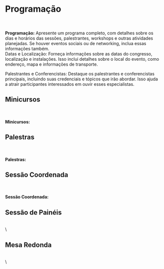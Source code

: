 # Programação
\
\
**Programação:** Apresente um programa completo, com detalhes sobre os dias e horários das sessões, palestrantes, workshops e outras atividades planejadas. Se houver eventos sociais ou de networking, inclua essas informações também.
\
Datas e Localização: Forneça informações sobre as datas do congresso, localização e instalações. Isso inclui detalhes sobre o local do evento, como endereço, mapa e informações de transporte.

Palestrantes e Conferencistas: Destaque os palestrantes e conferencistas principais, incluindo suas credenciais e tópicos que irão abordar. Isso ajuda a atrair participantes interessados em ouvir esses especialistas.

## Minicursos
\
\
**Minicursos:**


## Palestras
\
\
**Palestras:**

## Sessão Coordenada
\
\
**Sessão Coordenada:**

## Sessão de Painéis
\
\

## Mesa Redonda
\
\



